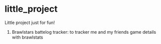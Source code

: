 # little_project
Little project just for fun!
1. Brawlstars battelog tracker: to tracker me and my friends game details with brawlstats
